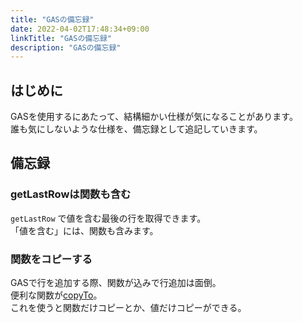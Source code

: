 ```yaml
---
title: "GASの備忘録"
date: 2022-04-02T17:48:34+09:00
linkTitle: "GASの備忘録"
description: "GASの備忘録"
---
```


## はじめに
GASを使用するにあたって、結構細かい仕様が気になることがあります。  
誰も気にしないような仕様を、備忘録として追記していきます。

## 備忘録
### getLastRowは関数も含む
`getLastRow` で値を含む最後の行を取得できます。  
「値を含む」には、関数も含みます。

### 関数をコピーする
GASで行を追加する際、関数が込みで行追加は面倒。  
便利な関数が[copyTo](https://developers.google.com/apps-script/reference/spreadsheet/range#copytodestination,-copypastetype,-transposed)。  
これを使うと関数だけコピーとか、値だけコピーができる。
